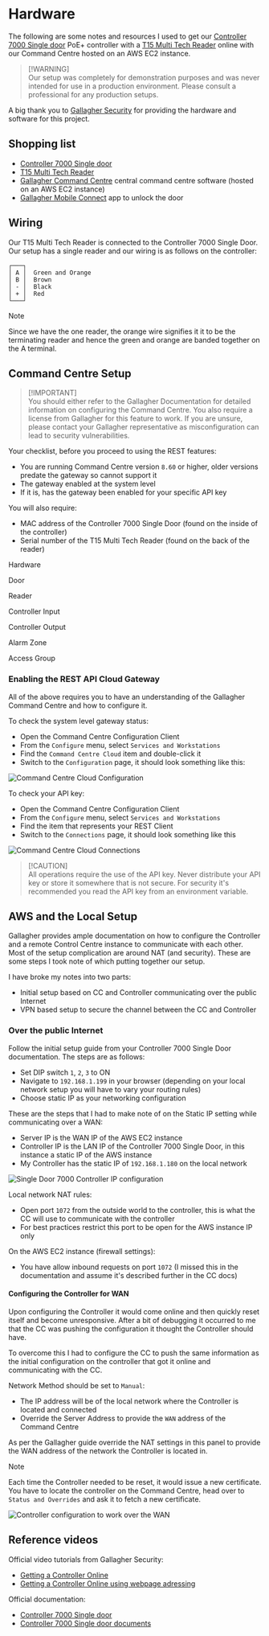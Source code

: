 # Hardware

The following are some notes and resources I used to get our [Controller 7000 Single door](https://products.security.gallagher.com/security/global/en/products/access-control-hardware/controller-7000-single-door/p/BVC400011) PoE+ controller with a [T15 Multi Tech Reader](https://products.security.gallagher.com/security/global/en/products/access-control-hardware/readers-and-terminals/t15-multi-tech-reader/p/BVC300480) online with our Command Centre hosted on an AWS EC2 instance.

> [!WARNING]\
> Our setup was completely for demonstration purposes and was never intended for use in a production environment. Please consult a professional for any production setups.

A big thank you to [Gallagher Security](http://security.gallagher.com) for providing the hardware and software for this project.

## Shopping list

- [Controller 7000 Single door](https://products.security.gallagher.com/security/global/en/products/access-control-hardware/controller-7000-single-door/p/BVC400011)
- [T15 Multi Tech Reader](https://products.security.gallagher.com/security/global/en/products/access-control-hardware/readers-and-terminals/t15-multi-tech-reader/p/BVC300480)
- [Gallagher Command Centre](http://security.gallagher.com) central command centre software (hosted on an AWS EC2 instance)
- [Gallagher Mobile Connect](http://security.gallagher.com) app to unlock the door

## Wiring

Our T15 Multi Tech Reader is connected to the Controller 7000 Single Door. Our setup has a single reader and our wiring is as follows on the controller:

```
┌───┐
│ A │  Green and Orange
│ B │  Brown
│ - │  Black
│ + │  Red
└───┘
```

> [!NOTE]
> Since we have the one reader, the orange wire signifies it it to be the terminating reader and hence the green and orange are banded together on the A terminal.

## Command Centre Setup

> [!IMPORTANT]\
> You should either refer to the Gallagher Documentation for detailed information on configuring the Command Centre. You also require a license from Gallagher for this feature to work.
> If you are unsure, please contact your Gallagher representative as misconfiguration can lead to security vulnerabilities.

Your checklist, before you proceed to using the REST features:

- You are running Command Centre version `8.60` or higher, older versions predate the gateway so cannot support it
- The gateway enabled at the system level
- If it is, has the gateway been enabled for your specific API key

You will also require:

- MAC address of the Controller 7000 Single Door (found on the inside of the controller)
- Serial number of the T15 Multi Tech Reader (found on the back of the reader)

Hardware

Door

Reader

Controller Input

Controller Output

Alarm Zone

Access Group

### Enabling the REST API Cloud Gateway

All of the above requires you to have an understanding of the Gallagher Command Centre and how to configure it.

To check the system level gateway status:

- Open the Command Centre Configuration Client
- From the `Configure` menu, select `Services and Workstations`
- Find the `Command Centre Cloud` item and double-click it
- Switch to the `Configuration` page, it should look something like this:

![Command Centre Cloud Configuration](https://raw.githubusercontent.com/anomaly/gallagher/master/assets/gallagher-command-centre-properties.png)

To check your API key:

- Open the Command Centre Configuration Client
- From the `Configure` menu, select `Services and Workstations`
- Find the item that represents your REST Client
- Switch to the `Connections` page, it should look something like this

![Command Centre Cloud Connections](https://raw.githubusercontent.com/anomaly/gallagher/master/assets/gallagher-rest-properties.png)

> [!CAUTION]\
> All operations require the use of the API key. Never distribute your API key or store it somewhere that is not secure.
> For security it's recommended you read the API key from an environment variable.

## AWS and the Local Setup

Gallagher provides ample documentation on how to configure the Controller and a remote Control Centre instance to communicate with each other. Most of the setup complication are around NAT (and security). These are some steps I took note of which putting together our setup.

I have broke my notes into two parts:

- Initial setup based on CC and Controller communicating over the public Internet
- VPN based setup to secure the channel between the CC and Controller

### Over the public Internet

Follow the initial setup guide from your Controller 7000 Single Door documentation. The steps are as follows:

- Set DIP switch `1`, `2`, `3` to ON
- Navigate to `192.168.1.199` in your browser (depending on your local network setup you will have to vary your routing rules)
- Choose static IP as your networking configuration

These are the steps that I had to make note of on the Static IP setting while communicating over a WAN:

- Server IP is the WAN IP of the AWS EC2 instance
- Controller IP is the LAN IP of the Controller 7000 Single Door, in this instance a static IP of the AWS instance
- My Controller has the static IP of `192.168.1.180` on the local network

![Single Door 7000 Controller IP configuration](assets/wan-7000-ip.png)

Local network NAT rules:

- Open port `1072` from the outside world to the controller, this is what the CC will use to communicate with the controller
- For best practices restrict this port to be open for the AWS instance IP only

On the AWS EC2 instance (firewall settings):

- You have allow inbound requests on port `1072` (I missed this in the documentation and assume it's described further in the CC docs)

#### Configuring the Controller for WAN

Upon configuring the Controller it would come online and then quickly reset itself and become unresponsive. After a bit of debugging it occurred to me that the CC was pushing the configuration it thought the Controller should have.

To overcome this I had to configure the CC to push the same information as the initial configuration on the controller that got it online and communicating with the CC.

Network Method should be set to `Manual`:

- The IP address will be of the local network where the Controller is located and connected
- Override the Server Address to provide the `WAN` address of the Command Centre

As per the Gallagher guide override the NAT settings in this panel to provide the WAN address of the network the Controller is located in.

> [!NOTE]
> Each time the Controller needed to be reset, it would issue a new certificate. You have to locate the controller on the Command Centre, head over to `Status and Overrides` and ask it to fetch a new certificate.

![Controller configuration to work over the WAN](assets/wan-7000-cc-config.png)

## Reference videos

Official video tutorials from Gallagher Security:

- [Getting a Controller Online](https://www.youtube.com/watch?v=qDNjwEC2blU)
- [Getting a Controller Online using webpage adressing](https://www.youtube.com/watch?v=a4CCq_Ip0LQ)

Official documentation:

- [Controller 7000 Single door](https://products.security.gallagher.com/security/global/en/products/access-control-hardware/controller-7000-single-door/p/BVC400011)
- [Controller 7000 Single door documents](https://media.gallagher.com/web/1a00857c7c9c8d7/single-door-controller-7000-qr-code/?viewType=grid)

